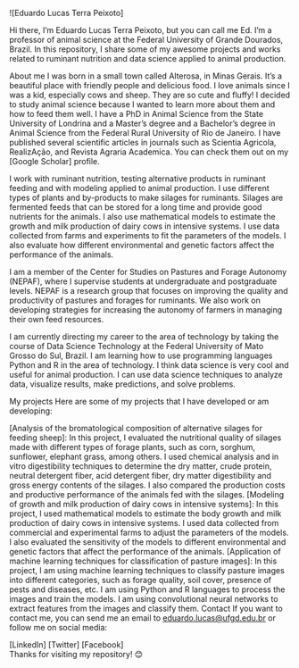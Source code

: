 ![Eduardo Lucas Terra Peixoto]

Hi there, I’m Eduardo Lucas Terra Peixoto, but you can call me Ed. I’m a professor of animal science at the Federal University of Grande Dourados, Brazil. In this repository, I share some of my awesome projects and works related to ruminant nutrition and data science applied to animal production.

About me
I was born in a small town called Alterosa, in Minas Gerais. It’s a beautiful place with friendly people and delicious food. I love animals since I was a kid, especially cows and sheep. They are so cute and fluffy! I decided to study animal science because I wanted to learn more about them and how to feed them well. I have a PhD in Animal Science from the State University of Londrina and a Master’s degree and a Bachelor’s degree in Animal Science from the Federal Rural University of Rio de Janeiro. I have published several scientific articles in journals such as Scientia Agricola, RealizAção, and Revista Agraria Academica. You can check them out on my [Google Scholar] profile.

I work with ruminant nutrition, testing alternative products in ruminant feeding and with modeling applied to animal production. I use different types of plants and by-products to make silages for ruminants. Silages are fermented feeds that can be stored for a long time and provide good nutrients for the animals. I also use mathematical models to estimate the growth and milk production of dairy cows in intensive systems. I use data collected from farms and experiments to fit the parameters of the models. I also evaluate how different environmental and genetic factors affect the performance of the animals.

I am a member of the Center for Studies on Pastures and Forage Autonomy (NEPAF), where I supervise students at undergraduate and postgraduate levels. NEPAF is a research group that focuses on improving the quality and productivity of pastures and forages for ruminants. We also work on developing strategies for increasing the autonomy of farmers in managing their own feed resources.

I am currently directing my career to the area of technology by taking the course of Data Science Technology at the Federal University of Mato Grosso do Sul, Brazil. I am learning how to use programming languages Python and R in the area of technology. I think data science is very cool and useful for animal production. I can use data science techniques to analyze data, visualize results, make predictions, and solve problems.

My projects
Here are some of my projects that I have developed or am developing:

[Analysis of the bromatological composition of alternative silages for feeding sheep]: In this project, I evaluated the nutritional quality of silages made with different types of forage plants, such as corn, sorghum, sunflower, elephant grass, among others. I used chemical analysis and in vitro digestibility techniques to determine the dry matter, crude protein, neutral detergent fiber, acid detergent fiber, dry matter digestibility and gross energy contents of the silages. I also compared the production costs and productive performance of the animals fed with the silages.
[Modeling of growth and milk production of dairy cows in intensive systems]: In this project, I used mathematical models to estimate the body growth and milk production of dairy cows in intensive systems. I used data collected from commercial and experimental farms to adjust the parameters of the models. I also evaluated the sensitivity of the models to different environmental and genetic factors that affect the performance of the animals.
[Application of machine learning techniques for classification of pasture images]: In this project, I am using machine learning techniques to classify pasture images into different categories, such as forage quality, soil cover, presence of pests and diseases, etc. I am using Python and R languages to process the images and train the models. I am using convolutional neural networks to extract features from the images and classify them.
Contact
If you want to contact me, you can send me an email to eduardo.lucas@ufgd.edu.br or follow me on social media:

[LinkedIn]
[Twitter]
[Facebook]      
Thanks for visiting my repository! 😊

